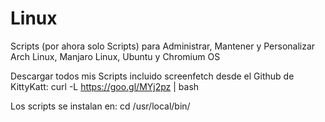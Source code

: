 # Linux
Scripts (por ahora solo Scripts) para Administrar, Mantener y Personalizar Arch Linux, Manjaro Linux, Ubuntu y Chromium OS

Descargar todos mis Scripts incluido screenfetch desde el Github de KittyKatt:
curl -L https://goo.gl/MYj2pz | bash

Los scripts se instalan en:
cd /usr/local/bin/
